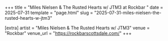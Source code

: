 +++
title = "Miles Nielsen & The Rusted Hearts w/ JTM3 at Rockbar "
date = 2025-07-31
template = "page.html"
slug = "2025-07-31-miles-nielsen-the-rusted-hearts-w-jtm3"

[extra]
artist = "Miles Nielsen & The Rusted Hearts w/ JTM3"
venue = "Rockbar"
venue_url = "https://rockbarscottsdale.com/"
+++
